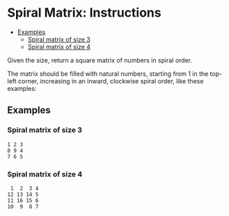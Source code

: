 # Spiral Matrix: Instructions

- [Examples](#examples)
  - [Spiral matrix of size 3](#spiral-matrix-of-size-3)
  - [Spiral matrix of size 4](#spiral-matrix-of-size-4)

Given the size, return a square matrix of numbers in spiral order.

The matrix should be filled with natural numbers, starting from 1 in the
top-left corner, increasing in an inward, clockwise spiral order, like these
examples:

## Examples

### Spiral matrix of size 3

```text
1 2 3
8 9 4
7 6 5
```

### Spiral matrix of size 4

```text
 1  2  3 4
12 13 14 5
11 16 15 6
10  9  8 7
```
